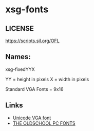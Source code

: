 # xsg-fonts

## LICENSE
https://scripts.sil.org/OFL

## Names:

xsg-fixedYYX

YY = height in pixels
X  = width in pixels

Standard VGA Fonts = 9x16

## Links
* [Unicode VGA font](http://www.inp.nsk.su/~bolkhov/files/fonts/univga/)
* [THE OLDSCHOOL PC FONTS](https://int10h.org/oldschool-pc-fonts/fontlist/)
